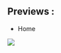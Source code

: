 ## Previews :

  * Home 

  ![](https://github.com/Luis16Isasi/project_files/blob/master/search_autos/home.png)